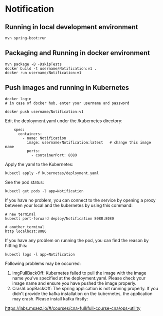 # Notification

## Running in local development environment

```
mvn spring-boot:run
```

## Packaging and Running in docker environment

```
mvn package -B -DskipTests
docker build -t username/Notification:v1 .
docker run username/Notification:v1
```

## Push images and running in Kubernetes

```
docker login 
# in case of docker hub, enter your username and password

docker push username/Notification:v1
```

Edit the deployment.yaml under the /kubernetes directory:
```
    spec:
      containers:
        - name: Notification
          image: username/Notification:latest   # change this image name
          ports:
            - containerPort: 8080

```

Apply the yaml to the Kubernetes:
```
kubectl apply -f kubernetes/deployment.yaml
```

See the pod status:
```
kubectl get pods -l app=Notification
```

If you have no problem, you can connect to the service by opening a proxy between your local and the kubernetes by using this command:
```
# new terminal
kubectl port-forward deploy/Notification 8080:8080

# another terminal
http localhost:8080
```

If you have any problem on running the pod, you can find the reason by hitting this:
```
kubectl logs -l app=Notification
```

Following problems may be occurred:

1. ImgPullBackOff:  Kubernetes failed to pull the image with the image name you've specified at the deployment.yaml. Please check your image name and ensure you have pushed the image properly.
1. CrashLoopBackOff: The spring application is not running properly. If you didn't provide the kafka installation on the kubernetes, the application may crash. Please install kafka firstly:

https://labs.msaez.io/#/courses/cna-full/full-course-cna/ops-utility


